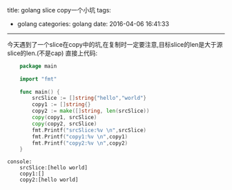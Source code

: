 title: golang slice copy一个小坑
tags:
  - golang
categories: golang
date: 2016-04-06 16:41:33
---
今天遇到了一个slice在copy中的坑,在复制时一定要注意,目标slice的len是大于源slice的len.(不是cap)
直接上代码:
```go
    package main
    
    import "fmt"
    
    func main() {
    	srcSlice := []string{"hello","world"}
    	copy1 := []string{}
    	copy2 := make([]string, len(srcSlice))
    	copy(copy1, srcSlice)
    	copy(copy2, srcSlice)
    	fmt.Printf("srcSlice:%v \n",srcSlice)
    	fmt.Printf("copy1:%v \n",copy1)
    	fmt.Printf("copy2:%v \n",copy2)
    }

```

```shell
console:
    srcSlice:[hello world] 
    copy1:[] 
    copy2:[hello world] 
```